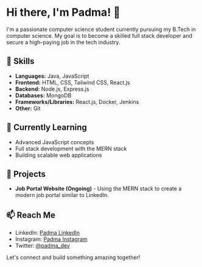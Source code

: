 # Hi there, I'm Padma! 👋

I'm a passionate computer science student currently pursuing my B.Tech in computer science. My goal is to become a skilled full stack developer and secure a high-paying job in the tech industry.

## 🔧 Skills

- **Languages:** Java, JavaScript
- **Frontend:** HTML, CSS, Tailwind CSS, React.js
- **Backend:** Node.js, Express.js
- **Databases:** MongoDB
- **Frameworks/Libraries:** React.js, Docker, Jenkins 
- **Other:** Git

## 🌱 Currently Learning

- Advanced JavaScript concepts
- Full stack development with the MERN stack
- Building scalable web applications

## 🚀 Projects

- **Job Portal Website (Ongoing)** - Using the MERN stack to create a modern job portal similar to LinkedIn.

## 📫 Reach Me

- LinkedIn: [Padma LinkedIn](https://www.linkedin.com/in/padma-lochan-sahoo/)
- Instagram: [Padma Instagram](https://www.instagram.com/padma_8503/)
- Twitter: [@padma_dev](https://x.com/Padma7848878503)


Let's connect and build something amazing together!

<!---
Padma-Lochan-Sahoo/Padma-Lochan-Sahoo is a ✨ special ✨ repository because its `README.md` (this file) appears on your GitHub profile.
You can click the Preview link to take a look at your changes.
--->
